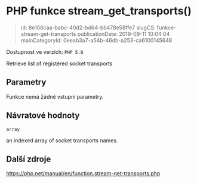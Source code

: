 PHP funkce stream_get_transports()
================================

> id: 8e108caa-babc-40d2-bd64-bb478e58ffe7
> slugCS: funkce-stream-get-transports
> publicationDate: 2019-09-11 10:04:04
> mainCategoryId: 0eeab3a7-a54b-46db-a253-ca6100145648

Dostupnost ve verzích: `PHP 5.0`

Retrieve list of registered socket transports


Parametry
--------------

Funkce nemá žádné vstupní parametry.

Návratové hodnoty
----------------

`array`

an indexed array of socket transports names.

Další zdroje
------------

https://php.net/manual/en/function.stream-get-transports.php
